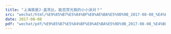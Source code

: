 ```yaml
---
title: "上海我是J·盖茨比，能否赏光我的小小派对？"
src: "wechat/html/%E9%85%B7%E5%84%BF%E8%AE%BA%E5%9D%9B_2017-08-08_%E4%B8%8A%E6%B5%B7%E6%88%91%E6%98%AFJ%C2%B7%E7%9B%96%E8%8C%A8%E6%AF%94%EF%BC%8C%E8%83%BD%E5%90%A6%E8%B5%8F%E5%85%89%E6%88%91%E7%9A%84%E5%B0%8F%E5%B0%8F%E6%B4%BE%E5%AF%B9%EF%BC%9F.html"
date: 2017-08-08
pdf: "wechat/pdf/%E9%85%B7%E5%84%BF%E8%AE%BA%E5%9D%9B_2017-08-08_%E4%B8%8A%E6%B5%B7%E6%88%91%E6%98%AFJ%C2%B7%E7%9B%96%E8%8C%A8%E6%AF%94%EF%BC%8C%E8%83%BD%E5%90%A6%E8%B5%8F%E5%85%89%E6%88%91%E7%9A%84%E5%B0%8F%E5%B0%8F%E6%B4%BE%E5%AF%B9%EF%BC%9F.pdf"
---
```

